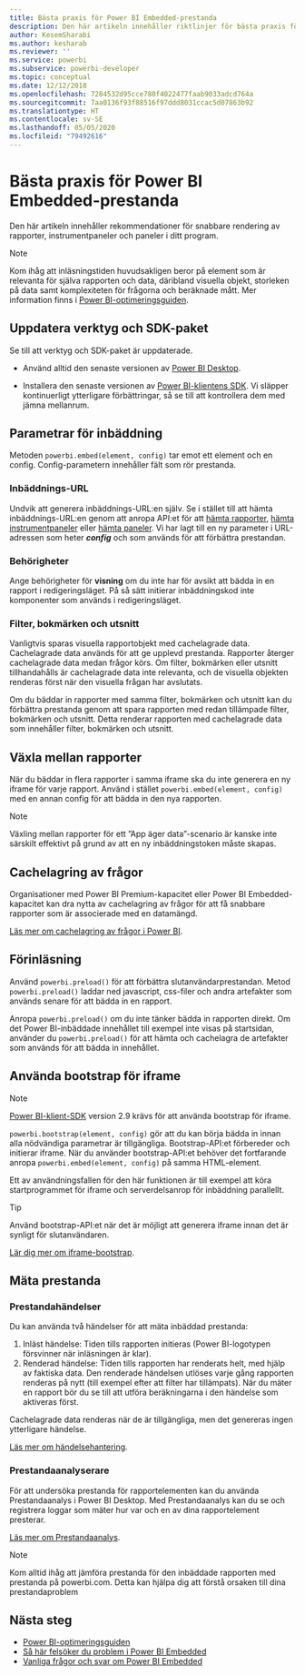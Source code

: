 ```yaml
---
title: Bästa praxis för Power BI Embedded-prestanda
description: Den här artikeln innehåller riktlinjer för bästa praxis för inbäddad analys
author: KesemSharabi
ms.author: kesharab
ms.reviewer: ''
ms.service: powerbi
ms.subservice: powerbi-developer
ms.topic: conceptual
ms.date: 12/12/2018
ms.openlocfilehash: 7284532d95cce780f4022477faab9033adcd764a
ms.sourcegitcommit: 7aa0136f93f88516f97ddd8031ccac5d07863b92
ms.translationtype: HT
ms.contentlocale: sv-SE
ms.lasthandoff: 05/05/2020
ms.locfileid: "79492616"
---
```

# <a name="power-bi-embedded-performance-best-practices"></a>Bästa praxis för Power BI Embedded-prestanda

Den här artikeln innehåller rekommendationer för snabbare rendering av rapporter, instrumentpaneler och paneler i ditt program.

> [!Note]
> Kom ihåg att inläsningstiden huvudsakligen beror på element som är relevanta för själva rapporten och data, däribland visuella objekt, storleken på data samt komplexiteten för frågorna och beräknade mått. Mer information finns i [Power BI-optimeringsguiden](../../guidance/power-bi-optimization.md).

## <a name="update-tools-and-sdk-packages"></a>Uppdatera verktyg och SDK-paket

Se till att verktyg och SDK-paket är uppdaterade.

* Använd alltid den senaste versionen av [Power BI Desktop](https://powerbi.microsoft.com/desktop/).

* Installera den senaste versionen av [Power BI-klientens SDK](https://github.com/Microsoft/PowerBI-JavaScript). Vi släpper kontinuerligt ytterligare förbättringar, så se till att kontrollera dem med jämna mellanrum.

## <a name="embed-parameters"></a>Parametrar för inbäddning

Metoden `powerbi.embed(element, config)` tar emot ett element och en config. Config-parametern innehåller fält som rör prestanda.

### <a name="embed-url"></a>Inbäddnings-URL

Undvik att generera inbäddnings-URL:en själv. Se i stället till att hämta inbäddnings-URL:en genom att anropa API:et för att [hämta rapporter](/rest/api/power-bi/reports/getreportsingroup), [hämta instrumentpaneler](/rest/api/power-bi/dashboards/getdashboardsingroup) eller [hämta paneler](/rest/api/power-bi/dashboards/gettilesingroup). Vi har lagt till en ny parameter i URL-adressen som heter **_config_** och som används för att förbättra prestandan.

### <a name="permissions"></a>Behörigheter

Ange behörigheter för **visning** om du inte har för avsikt att bädda in en rapport i redigeringsläget. På så sätt initierar inbäddningskod inte komponenter som används i redigeringsläget.

### <a name="filters-bookmarks-and-slicers"></a>Filter, bokmärken och utsnitt

Vanligtvis sparas visuella rapportobjekt med cachelagrade data. Cachelagrade data används för att ge upplevd prestanda. Rapporter återger cachelagrade data medan frågor körs. Om filter, bokmärken eller utsnitt tillhandahålls är cachelagrade data inte relevanta, och de visuella objekten renderas först när den visuella frågan har avslutats.

Om du bäddar in rapporter med samma filter, bokmärken och utsnitt kan du förbättra prestanda genom att spara rapporten med redan tillämpade filter, bokmärken och utsnitt. Detta renderar rapporten med cachelagrade data som innehåller filter, bokmärken och utsnitt.

## <a name="switching-between-reports"></a>Växla mellan rapporter

När du bäddar in flera rapporter i samma iframe ska du inte generera en ny iframe för varje rapport. Använd i stället `powerbi.embed(element, config)` med en annan config för att bädda in den nya rapporten.

> [!NOTE]
> Växling mellan rapporter för ett ”App äger data”-scenario är kanske inte särskilt effektivt på grund av att en ny inbäddningstoken måste skapas.

## <a name="query-caching"></a>Cachelagring av frågor

Organisationer med Power BI Premium-kapacitet eller Power BI Embedded-kapacitet kan dra nytta av cachelagring av frågor för att få snabbare rapporter som är associerade med en datamängd.

[Läs mer om cachelagring av frågor i Power BI](../../power-bi-query-caching.md).

## <a name="preload"></a>Förinläsning

Använd `powerbi.preload()` för att förbättra slutanvändarprestandan. Metod `powerbi.preload()` laddar ned javascript, css-filer och andra artefakter som används senare för att bädda in en rapport.

Anropa `powerbi.preload()` om du inte tänker bädda in rapporten direkt. Om det Power BI-inbäddade innehållet till exempel inte visas på startsidan, använder du `powerbi.preload()` för att hämta och cachelagra de artefakter som används för att bädda in innehållet.

## <a name="bootstrapping-the-iframe"></a>Använda bootstrap för iframe

> [!NOTE]
> [Power BI-klient-SDK](https://github.com/Microsoft/PowerBI-JavaScript) version 2.9 krävs för att använda bootstrap för iframe.

`powerbi.bootstrap(element, config)` gör att du kan börja bädda in innan alla nödvändiga parametrar är tillgängliga. Bootstrap-API:et förbereder och initierar iframe.
När du använder bootstrap-API:et behöver det fortfarande anropa `powerbi.embed(element, config)` på samma HTML-element.

Ett av användningsfallen för den här funktionen är till exempel att köra startprogrammet för iframe och serverdelsanrop för inbäddning parallellt.
> [!TIP]
> Använd bootstrap-API:et när det är möjligt att generera iframe innan det är synligt för slutanvändaren.

[Lär dig mer om iframe-bootstrap](https://github.com/Microsoft/PowerBI-JavaScript/wiki/Bootstrap-For-Better-Performance).

## <a name="measure-performance"></a>Mäta prestanda

### <a name="performance-events"></a>Prestandahändelser

Du kan använda två händelser för att mäta inbäddad prestanda:

1. Inläst händelse: Tiden tills rapporten initieras (Power BI-logotypen försvinner när inläsningen är klar).
2. Renderad händelse: Tiden tills rapporten har renderats helt, med hjälp av faktiska data. Den renderade händelsen utlöses varje gång rapporten renderas på nytt (till exempel efter att filter har tillämpats). När du mäter en rapport bör du se till att utföra beräkningarna i den händelse som aktiveras först.

Cachelagrade data renderas när de är tillgängliga, men det genereras ingen ytterligare händelse.

[Läs mer om händelsehantering](https://github.com/Microsoft/PowerBI-JavaScript/wiki/Handling-Events).

### <a name="performance-analyzer"></a>Prestandaanalyserare

För att undersöka prestanda för rapportelementen kan du använda Prestandaanalys i Power BI Desktop.
Med Prestandaanalys kan du se och registrera loggar som mäter hur var och en av dina rapportelement presterar.

[Läs mer om Prestandaanalys](../../desktop-performance-analyzer.md).

> [!NOTE]
> Kom alltid ihåg att jämföra prestanda för den inbäddade rapporten med prestanda på powerbi.com. Detta kan hjälpa dig att förstå orsaken till dina prestandaproblem

## <a name="next-steps"></a>Nästa steg

* [Power BI-optimeringsguiden](../../guidance/power-bi-optimization.md)
* [Så här felsöker du problem i Power BI Embedded](embedded-troubleshoot.md)
* [Vanliga frågor och svar om Power BI Embedded](embedded-faq.md)
